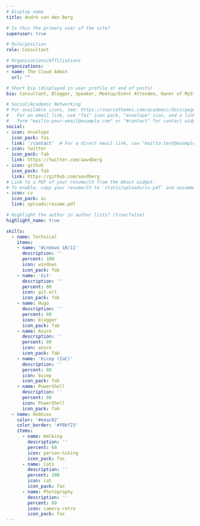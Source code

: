 ```yaml
---
# Display name
title: André van den Berg

# Is this the primary user of the site?
superuser: true

# Role/position
role: Consultant

# Organizations/Affiliations
organizations:
- name: The Cloud Admin
  url: ""

# Short bio (displayed in user profile at end of posts)
bio: Consultant, Blogger, Speaker, Meetup/Event Attendee, Owner of MyStickerBox

# Social/Academic Networking
# For available icons, see: https://sourcethemes.com/academic/docs/page-builder/#icons
#   For an email link, use "fas" icon pack, "envelope" icon, and a link in the
#   form "mailto:your-email@example.com" or "#contact" for contact widget.
social:
- icon: envelope
  icon_pack: fas
  link: '/contact'  # For a direct email link, use "mailto:test@example.org".
- icon: twitter
  icon_pack: fab
  link: https://twitter.com/aavdberg
- icon: github
  icon_pack: fab
  link: https://github.com/aavdberg
# Link to a PDF of your resume/CV from the About widget.
# To enable, copy your resume/CV to `static/uploads/cv.pdf` and uncomment the lines below.
- icon: cv
  icon_pack: ai
  link: uploads/resume.pdf

# Highlight the author in author lists? (true/false)
highlight_name: true

skills:
  - name: Technical
    items:
    - name: 'Windows 10/11'
      description: ''
      percent: 100
      icon: windows
      icon_pack: fab
    - name: 'Git'
      description: ''
      percent: 80
      icon: git-alt
      icon_pack: fab
    - name: Hugo
      description: ''
      percent: 60
      icon: blogger
      icon_pack: fab
    - name: Azure
      description: ''
      percent: 80
      icon: azure
      icon_pack: fab
    - name: 'bicep (IaC)' 
      description: ''
      percent: 80
      icon: bicep
      icon_pack: fab
    - name: PowerShell
      description: ''
      percent: 80
      icon: PowerShell
      icon_pack: fab
  - name: Hobbies
    color: '#eeac02'
    color_border: '#f0bf23'
    items:
      - name: Walking
        description: ''
        percent: 60
        icon: person-hiking
        icon_pack: fas
      - name: Cats
        description: ''
        percent: 100
        icon: cat
        icon_pack: fas
      - name: Photography
        description: ''
        percent: 80
        icon: camera-retro
        icon_pack: fas
---
```

